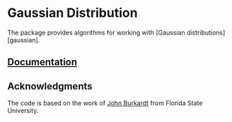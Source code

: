 # Gaussian Distribution

The package provides algorithms for working with [Gaussian
distributions][gaussian].

## [Documentation][doc]

## Acknowledgments

The code is based on the work of [John Burkardt][burkardt] from Florida State
University.

[beta]: https://en.wikipedia.org/wiki/Normal_distribution
[burkardt]: http://people.sc.fsu.edu/~jburkardt/i.html

[doc]: http://godoc.org/github.com/ready-steady/prob/uniform
